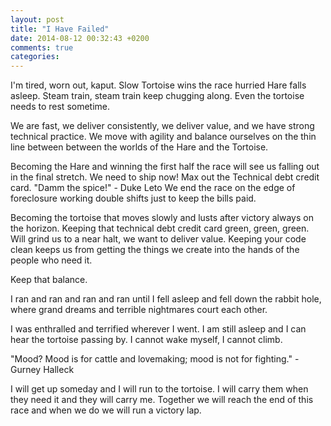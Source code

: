 ```yaml
---
layout: post
title: "I Have Failed"
date: 2014-08-12 00:32:43 +0200
comments: true
categories:
---
```


I'm tired, worn out, kaput.
Slow Tortoise wins the race hurried Hare falls asleep.
Steam train, steam train keep chugging along.
Even the tortoise needs to rest sometime.

We are fast, we deliver consistently, we deliver value, and we have strong technical practice.
We move with agility and balance ourselves on the thin line between between the worlds of the Hare and the Tortoise.

Becoming the Hare and winning the first half the race will see us falling out in the final stretch. We need to ship now! Max out the Technical debt credit card. "Damm the spice!" - Duke Leto We end the race on the edge of foreclosure working double shifts just to keep the bills paid.

Becoming the tortoise that moves slowly and lusts after victory always on the horizon. Keeping that technical debt credit card green, green, green. Will grind us to a near halt, we want to deliver value. Keeping your code clean keeps us from getting the things we create into the hands of the people who need it.

Keep that balance.

I ran and ran and ran and ran until I fell asleep and fell down the rabbit hole, where grand dreams and terrible nightmares court each other.

I was enthralled and terrified wherever I went.
I am still asleep and I can hear the tortoise passing by. I cannot wake myself, I cannot climb.

"Mood? Mood is for cattle and lovemaking; mood is not for fighting." - Gurney Halleck

I will get up someday and I will run to the tortoise. I will carry them when they need it and they will carry me. Together we will reach the end of this race and when we do we will run a victory lap.